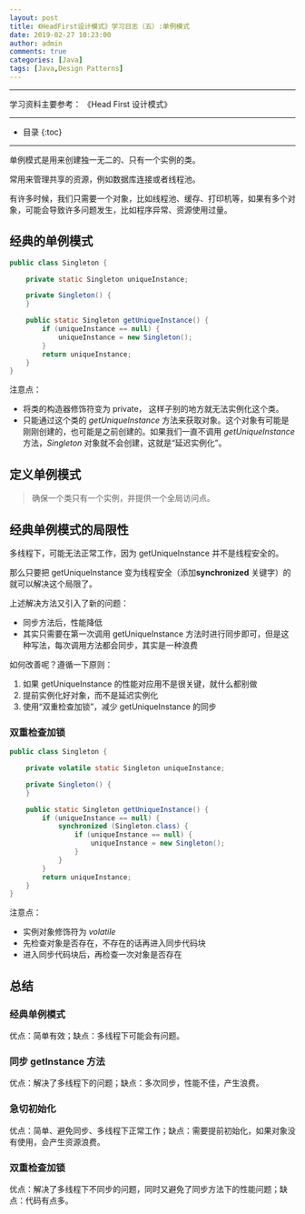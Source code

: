 ```yaml
---
layout: post
title: 《HeadFirst设计模式》学习日志（五）:单例模式
date: 2019-02-27 10:23:00
author: admin
comments: true
categories: [Java]
tags: [Java,Design Patterns]
---
```




<!-- more -->

------

学习资料主要参考： 《Head First 设计模式》

------




* 目录
{:toc}
------

单例模式是用来创建独一无二的、只有一个实例的类。

常用来管理共享的资源，例如数据库连接或者线程池。

有许多时候，我们只需要一个对象，比如线程池、缓存、打印机等，如果有多个对象，可能会导致许多问题发生，比如程序异常、资源使用过量。

## 经典的单例模式

```java
public class Singleton {

    private static Singleton uniqueInstance;

    private Singleton() {
    }

    public static Singleton getUniqueInstance() {
        if (uniqueInstance == null) {
            uniqueInstance = new Singleton();
        }
        return uniqueInstance;
    }
}
```

注意点：

- 将类的构造器修饰符变为 private， 这样子别的地方就无法实例化这个类。
- 只能通过这个类的 *getUniqueInstance* 方法来获取对象。这个对象有可能是刚刚创建的，也可能是之前创建的。如果我们一直不调用 *getUniqueInstance* 方法，*Singleton* 对象就不会创建，这就是“延迟实例化”。

## 定义单例模式

> 确保一个类只有一个实例，并提供一个全局访问点。

## 经典单例模式的局限性

多线程下，可能无法正常工作，因为 getUniqueInstance 并不是线程安全的。

那么只要把 getUniqueInstance  变为线程安全（添加**synchronized** 关键字）的就可以解决这个局限了。

上述解决方法又引入了新的问题：

- 同步方法后，性能降低
- 其实只需要在第一次调用 getUniqueInstance  方法时进行同步即可，但是这种写法，每次调用方法都会同步，其实是一种浪费

如何改善呢？遵循一下原则：

1. 如果 getUniqueInstance 的性能对应用不是很关键，就什么都别做
2. 提前实例化好对象，而不是延迟实例化
3. 使用“双重检查加锁”，减少 getUniqueInstance  的同步

### 双重检查加锁

```java
public class Singleton {

    private volatile static Singleton uniqueInstance;

    private Singleton() {
    }

    public static Singleton getUniqueInstance() {
        if (uniqueInstance == null) {
            synchronized (Singleton.class) {
                if (uniqueInstance == null) {
                    uniqueInstance = new Singleton();
                }
            }
        }
        return uniqueInstance;
    }
}
```

注意点：

- 实例对象修饰符为 *volatile*
- 先检查对象是否存在，不存在的话再进入同步代码块
- 进入同步代码块后，再检查一次对象是否存在

## 总结

### 经典单例模式

优点：简单有效；缺点：多线程下可能会有问题。

### 同步 getInstance 方法

优点：解决了多线程下的问题；缺点：多次同步，性能不佳，产生浪费。

### 急切初始化

优点：简单、避免同步、多线程下正常工作；缺点：需要提前初始化，如果对象没有使用，会产生资源浪费。

### 双重检查加锁

优点：解决了多线程下不同步的问题，同时又避免了同步方法下的性能问题；缺点：代码有点多。

